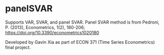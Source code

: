 # panelSVAR

Supports VAR, SVAR, and panel SVAR. Panel SVAR method is from
Pedroni, P. (2013), Econometrics, 1(2), 180-206; https://doi.org/10.3390/econometrics1020180

Developed by Gavin Xia as part of ECON 371 (Time Series Econometrics) final project.
